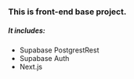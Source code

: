 ### This is front-end base project.

##### It includes:

- Supabase PostgrestRest
- Supabase Auth
- Next.js
